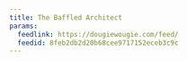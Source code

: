 ```yaml
---
title: The Baffled Architect
params:
  feedlink: https://dougiewougie.com/feed/
  feedid: 8feb2db2d20b68cee9717152eceb3c9c
---
```

